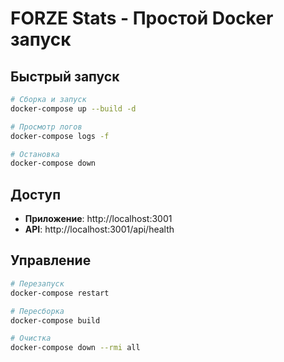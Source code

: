 # FORZE Stats - Простой Docker запуск

## Быстрый запуск

```bash
# Сборка и запуск
docker-compose up --build -d

# Просмотр логов
docker-compose logs -f

# Остановка
docker-compose down
```

## Доступ

- **Приложение**: http://localhost:3001
- **API**: http://localhost:3001/api/health

## Управление

```bash
# Перезапуск
docker-compose restart

# Пересборка
docker-compose build

# Очистка
docker-compose down --rmi all
```




